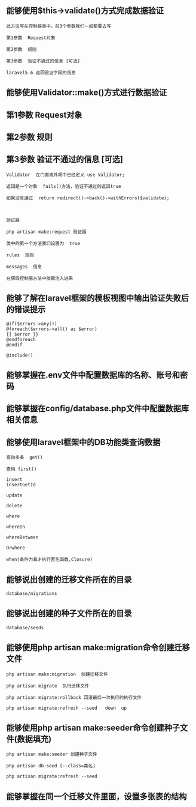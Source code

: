 ##  能够使用$this->validate()方式完成数据验证
```
此方法写在控制器类中，前3个参数我们一般都要去写 

第1参数  Request对象

第2参数  规则

第3参数  验证不通过的信息 [可选]

laravel5.6 返回验证字段的信息
```
##  能够使用Validator::make()方式进行数据验证

##  第1参数  Request对象

##  第2参数  规则

##  第3参数  验证不通过的信息 [可选]
```
Validator  在门面或外观中已经定义 use Validator;

返回是一个对象  fails()方法，验证不通过则返回true

如果没有通过  return redirect()->back()->withErrors($validate);

 

验证器

php artisan make:request 验证器

类中的第一个方法我们设置为  true

rules  规则

messages  信息

在获取控制器方法中依赖注入进来
```
##  能够了解在laravel框架的模板视图中输出验证失败后的错误提示
```
@if($errors->any())
@foreach($errors->all() as $error)
{{ $error }}
@endforeach
@endif

@include()
```
##  能够掌握在.env文件中配置数据库的名称、账号和密码

##  能够掌握在config/database.php文件中配置数据库相关信息

##  能够使用laravel框架中的DB功能类查询数据
```
查询多条  get()

查询 first()

insert 
insertGetId

update

delete

where

whereIn

whereBetween

Orwhere

when(条件为真才执行匿名函数,Closure)
```
##  能够说出创建的迁移文件所在的目录
```
database/migrations
```
##  能够说出创建的种子文件所在的目录
```
database/seeds
```
##  能够使用php artisan  make:migration命令创建迁移文件
```
php artisan make:migration  创建迁移文件

php artisan migrate  执行迁移文件

php artisan migrate:rollback 回滚最后一次执行的执行文件

php artisan migrate:refresh --seed   down  up
```
##  能够使用php artisan  make:seeder命令创建种子文件(数据填充)
```
php artisan make:seeder 创建种子文件

php artisan db:seed [--class=类名]

php artisan migrate:refresh --seed
```
##  能够掌握在同一个迁移文件里面，设置多张表的结构